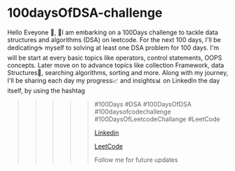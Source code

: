 # 100daysOfDSA-challenge

Hello Eveyone 👋,
  🚀I am embarking on a 100Days challenge to tackle data structures and algorithms (DSA) on leetcode.
  For the next 100 days, I'll be dedicating☕ myself to solving at least one DSA problem for 100 days. I'm will be start at every basic topics like operators, control statements, OOPS concepts. Later move on to advance topics like collection Framework, data Structures🚀, searching algorithms, sorting and more. Along with my journey, I'll be sharing each day my progress📈 and insights📊 on LinkedIn the day itself, by using the hashtag 
>>>>> #100Days #DSA #100DaysOfDSA #100daysofcodechallenge #100DaysOfLeetcodeChallange #LeetCode
>>>>> 
>>>>> [Linkedin](https://www.linkedin.com/in/lakshmanmidhyakula123/)
>>>>> 
>>>>> [LeetCode](https://leetcode.com/lakshman__m/)
>>>>>
>>>>> Follow me for future updates

